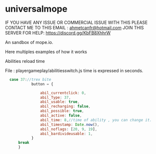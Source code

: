 # universalmope
IF YOU HAVE ANY ISSUE OR COMMERCIAL ISSUE WITH THIS PLEASE CONTACT ME TO THIS EMAIL : ahmetcanfr@hotmail.com
JOIN THIS SERVER FOR HELP: https://discord.gg/KbFB8XhhrW

An sandbox of mope.io.

Here multiples examples of how it works

Abilities reload time

File : playergameplay/abilitiesswitch.js
time is expressed in seconds.


```javascript
  case 37://trex bite
            button = {

                abil_currentclick: 0,
                abil_Type: 37,
                abil_usable: true,
                abil_recharging: false,
                abil_possible: true,
                abil_active: false,
                abil_time: 8,//time of ability , you can change it.
                abil_timestamp: Date.now(),
                abil_noflags: [20, 9, 19],
                abil_bardivideusable: 1,
            }
      break
      }
```

